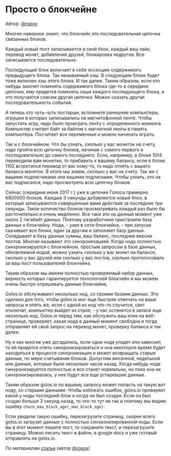 # Просто о блокчейне

Автор: [@ropox](https://golos.io/@ropox)

Многие наверное знают, что блокчейн это последовательная цепочка связанных блоков.

Каждый новый пост записывается в свой блок, каждый ваш лайк, перевод монет, добавление друзей, блокировка недругов. Все записывается последовательно.

Последующий блок включает в себя эссенцию содержимого предыдущего блока. Так называемый хэш. В следующем блоке будет тоже включен хэш этого блока. И так далее. Таким образом, если кто нибудь захочет поменять содержимого блока где-то в середине цепочки, ему придется поменять хэши каждого последующего блока, а это получается совсем другая цепочка. Можно сказать другая последовательность событий.

А теперь кто чуть-чуть постарше, вспомните ранешние компьютеры, игрушки в которых записывались на магнитофонной ленте. Чтобы запустить игру, надо было проиграть ленту с определенного момента. Компьютер считает байт за байтом с магнитной ленты в память компьютера. Посчитает все переменные и можно начинать играть.

Так и с блокчейном. Что бы узнать, сколько у вас монеток на счету, надо пройти всю цепочку блоков, начиная с самого первого и последовательно до самого последнего. Если, например, в блоке 1014 переводили вам монетки, то прибавить к вашему балансу, если в блоке 1102 встретился перевод от вас кому-то, то надо отнять с вашего баланса монеток. В итоге мы знаем, сколько у вас на счету. Так же с вашими подписчиками или вашими подписками. Чтобы узнать, кто на вас подписался, надо просмотреть всю цепочку блоков.

Сейчас \(середина июня 2017 г.\) уже в цепочке Голоса примерно 6800000 блоков. Каждые 3 секунды добавляется новый блок, в который записываются совершенные вами действия за последние три секунды. Такое количество блоков просматривать каждый раз было бы расточительно и очень медленно. Все таки это на данный момент уже около 2 гигабайт данных. Поэтому разработчики пристроили базу данных к блокчейну. Нода, - узел в сети блокчейна, - при запуске скачивает все блоки, один за другим и заполняет базу данных. Складывает в базу данных суммы, ваш баланс, последние версии постов. Многие называют это синхронизацией. Когда нода полностью синхронизируется с блокчейном, простым запросом в базе данных, обновляемой нодой, можно узнать сколько у вас монет на балансе, сколько у вас друзей или сколько у вас постов, сколько проголосовало за ваш пост пользователей блокчейна.

Таким образом мы имеем полностью проверяемый набор данных, верность которых гарантируется технологией блокчейн и мы можем очень быстро опрашивать данные блокчейна,

Golos.io обслуживают несколько нод, со своими базами данных. Это сделано для того, чтобы golos.io мог еще быстрее отвечать на ваши запросы и опять же, если с одной из нод что-то случится, свет отключат, компьютер выйдет из строя, - у нас останется в запасе еще несколько нод. Golos.io перед тем, как обслужить ваш клик на веб-странице, проверяет, какая нода в данный момент свободна и тогда отправляет ей свой запрос на перевод монет, проверку баланса и так далее.

Ну и как многие уже догадались, если одна нода упадет или зависнет, то ей придется опять синхронизироваться и она некоторое время будет находиться в процессе синхронизации и может возвращать старые данные, по мере считывания блоков. Допустим месячной, недельной или данные, которые были несколько часов назад. Когда нибудь нода синхронизируется полностью и все станет нормально, но пока она не синхронизировалась, у нее будут все еще устаревшие данные.

Таким образом golos.io по вашему запросу может попасть на такую вот ноду, со старыми данными. Чтобы избежать ошибок, golos.io проверяет какой у ноды последний блок и когда он был создан. Если он был создан больше 3 секунд назад, то что-то тут не так и поэтому мы видим ошибку `check_max_block_age(_max_block_age)`.

Если увидели такую ошибку, перезагрузите страницу, скорее всего golos.io загрузит данные с полностью синхронизированной ноды. Если вы в этот момент пишите пост, то сохраните текст, и перезагрузите страницу. Можно писать текст в файле, в google docs и уже готовый отправлять на golos.io.

По материалам [статьи](https://golos.io/ru--golos/@ropox/blokchein) \(автор [@ropox](https://golos.io/@ropox)\)

